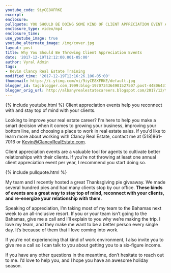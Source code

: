 ```yaml
---
youtube_code: 9iyCE8XFRKE
excerpt:
enclosure:
pullquote: YOU SHOULD BE DOING SOME KIND OF CLIENT APPRECIATION EVENT ANNUALLY.
enclosure_type: video/mp4
enclosure_time:
use_youtube_image: true
youtube_alternate_image: /img/cover.jpg
layout: post
title: Why You Should Be Throwing Client Appreciation Events
date: '2017-12-19T12:12:00.001-05:00'
author: Vyral Admin
tags:
- Kevin Clancy Real Estate Training
modified_time: '2017-12-19T12:16:26.106-05:00'
thumbnail: https://i.ytimg.com/vi/9iyCE8XFRKE/default.jpg
blogger_id: tag:blogger.com,1999:blog-1970734364901527507.post-4480643771864563113
blogger_orig_url: http://albanyrealestatecareers.blogspot.com/2017/12/the-value-of-client-appreciation-events.html
---
```

{% include youtube.html %}
Client appreciation events help you reconnect with and stay top of mind with your clients.

Looking to improve your real estate career? I'm here to help you make a smart decision when it comes to growing your business, improving your bottom line, and choosing a place to work in real estate sales. If you'd like to learn more about working with Clancy Real Estate, contact me at (518)861-7016 or Kevin@ClancyRealEstate.com.

Client appreciation events are a valuable tool for agents to cultivate better relationships with their clients. If you’re not throwing at least one annual client appreciation event per year, I recommend you start doing so.

{% include pullquote.html %}

My team and I recently hosted a great Thanksgiving pie giveaway. We made several hundred pies and had many clients stop by our office. **These kinds of events are a great way to stay top of mind, reconnect with your clients, and re-energize your relationship with them.**

Speaking of appreciation, I’m taking most of my team to the Bahamas next week to an all-inclusive resort. If you or your team isn’t going to the Bahamas, give me a call and I’ll explain to you why we’re making the trip. I love my team, and they make me want to be a better person every single day. It’s because of them that I love coming into work.

If you’re not experiencing that kind of work environment, I also invite you to give me a call so I can talk to you about getting you to a six-figure income.

If you have any other questions in the meantime, don’t hesitate to reach out to me. I’d love to help you, and I hope you have an awesome holiday season.
